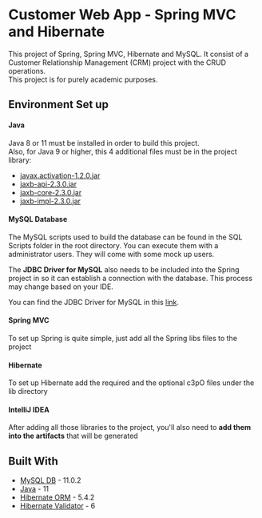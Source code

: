 # Customer Web App - Spring MVC and Hibernate

This project of Spring, Spring MVC, Hibernate and MySQL.
It consist of a Customer Relationship Management (CRM) project with the CRUD operations.
<br />
This project is for purely academic purposes.

## Environment Set up

#### Java
Java 8 or 11 must be installed in order to build this project.<br />
Also, for Java 9 or higher, this 4 additional files must be in the project library: <br>

* [javax.activation-1.2.0.jar](http://search.maven.org/remotecontent?filepath=com/sun/activation/javax.activation/1.2.0/javax.activation-1.2.0.jar)
* [jaxb-api-2.3.0.jar](http://search.maven.org/remotecontent?filepath=javax/xml/bind/jaxb-api/2.3.0/jaxb-api-2.3.0.jar)
* [jaxb-core-2.3.0.jar](http://search.maven.org/remotecontent?filepath=com/sun/xml/bind/jaxb-core/2.3.0/jaxb-core-2.3.0.jar)
* [jaxb-impl-2.3.0.jar](http://search.maven.org/remotecontent?filepath=com/sun/xml/bind/jaxb-impl/2.3.0/jaxb-impl-2.3.0.jar)

#### MySQL Database
The MySQL scripts used to build the database can be found in the SQL Scripts folder in the root directory.
You can execute them with a administrator users. They will come with some mock up users.

The <b>JDBC Driver for MySQL</b> also needs to be included into the Spring project in so it can establish a connection with 
the database. 
This process may change based on your IDE.

You can find the JDBC Driver for MySQL in this [link](https://dev.mysql.com/downloads/connector/j/).

#### Spring MVC
To set up Spring is quite simple, just add all the Spring libs files to the project

#### Hibernate
To set up Hibernate add the required and the optional c3pO files under the lib directory

#### IntelliJ IDEA
After adding all those libraries to the project, you'll also need to <b>add them into the artifacts</b> that will be generated
## Built With

* [MySQL DB](https://www.oracle.com/technetwork/java/javase/downloads/jdk11-downloads-5066655.html) - 11.0.2
* [Java](https://www.oracle.com/technetwork/pt/java/javase/downloads/jdk8-downloads-2133151.html) - 11
* [Hibernate ORM](http://hibernate.org/orm/) - 5.4.2
* [Hibernate Validator](http://hibernate.org/validator/) - 6